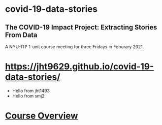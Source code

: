 # covid-19-data-stories

## The COVID-19 Impact Project: Extracting Stories From Data
A NYU-ITP 1-unit course meeting for three Fridays in Feburary 2021.

# https://jht9629.github.io/covid-19-data-stories/

- Hello from jht1493
- Hello from smj2

# [Course Overview](./COVID-19-NYU-ITP-Course-Overview.pdf)
